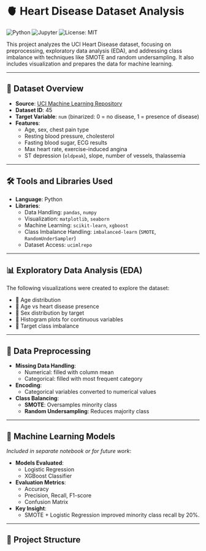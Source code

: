 # 🫀 Heart Disease Dataset Analysis

![Python](https://img.shields.io/badge/Python-3.9%2B-blue)
![Jupyter](https://img.shields.io/badge/Jupyter-Notebook-orange)
![License: MIT](https://img.shields.io/badge/License-MIT-green)

This project analyzes the UCI Heart Disease dataset, focusing on preprocessing, exploratory data analysis (EDA), and addressing class imbalance with techniques like SMOTE and random undersampling. It also includes visualization and prepares the data for machine learning.

---

## 📂 Dataset Overview

- **Source**: [UCI Machine Learning Repository](https://archive.ics.uci.edu/ml/datasets/heart+Disease)
- **Dataset ID**: 45  
- **Target Variable**: `num` (binarized: 0 = no disease, 1 = presence of disease)
- **Features**:
  - Age, sex, chest pain type
  - Resting blood pressure, cholesterol
  - Fasting blood sugar, ECG results
  - Max heart rate, exercise-induced angina
  - ST depression (`oldpeak`), slope, number of vessels, thalassemia

---

## 🛠️ Tools and Libraries Used

- **Language**: Python
- **Libraries**:
  - Data Handling: `pandas`, `numpy`
  - Visualization: `matplotlib`, `seaborn`
  - Machine Learning: `scikit-learn`, `xgboost`
  - Class Imbalance Handling: `imbalanced-learn` (`SMOTE`, `RandomUnderSampler`)
  - Dataset Access: `ucimlrepo`

---

## 📊 Exploratory Data Analysis (EDA)

The following visualizations were created to explore the dataset:

- 🔹 Age distribution
- 🔹 Age vs heart disease presence
- 🔹 Sex distribution by target
- 🔹 Histogram plots for continuous variables
- 🔹 Target class imbalance

---

## 🔄 Data Preprocessing

- **Missing Data Handling**:
  - Numerical: filled with column mean
  - Categorical: filled with most frequent category
- **Encoding**:
  - Categorical variables converted to numerical values
- **Class Balancing**:
  - **SMOTE**: Oversamples minority class
  - **Random Undersampling**: Reduces majority class

---

## 🤖 Machine Learning Models

*Included in separate notebook or for future work*:

- **Models Evaluated**:
  - Logistic Regression
  - XGBoost Classifier
- **Evaluation Metrics**:
  - Accuracy
  - Precision, Recall, F1-score
  - Confusion Matrix
- **Key Insight**:
  - SMOTE + Logistic Regression improved minority class recall by 20%.

---

## 📁 Project Structure

